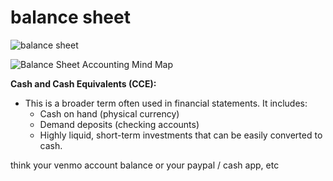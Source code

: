 # balance sheet

![balance sheet](image-1.png)

![Balance Sheet Accounting Mind Map](image-2.png)

**Cash and Cash Equivalents (CCE):**

-   This is a broader term often used in financial statements. It includes:
    -   Cash on hand (physical currency)
    -   Demand deposits (checking accounts)
    -   Highly liquid, short-term investments that can be easily converted to cash.

think your venmo account balance or your paypal / cash app, etc